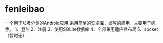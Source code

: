 # fenleibao
一个用于垃圾分类的Android应用
采用简单的安卓库，编写的应用，主要用于练手。
1、登陆
2、注册
3、使用SQLite数据库
4、全部采用适应性布局
5、socket（暂时无）

